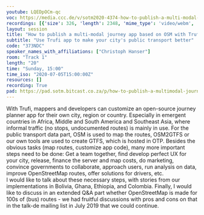 ```yaml
---
youtube: LQEDpOCm-qc
voc: https://media.ccc.de/v/sotm2020-4374-how-to-publish-a-multi-modal-journey-app-based-on-osm-with-trufi-app
recordings: [{'size': 326, 'length': 2348, 'mime_type': 'video/webm', 'language': 'eng', 'filename': 'sotm2020-4374-eng-How_to_publish_a_multi-modal_journey_app_based_on_OSM_with_Trufi_App_webm-hd.webm', 'state': 'new', 'folder': 'webm-hd', 'high_quality': True, 'width': 1920, 'height': 1080, 'updated_at': '2020-07-18T01:19:33.116+02:00', 'recording_url': 'https://cdn.media.ccc.de/events/sotm/2020/webm-hd/sotm2020-4374-eng-How_to_publish_a_multi-modal_journey_app_based_on_OSM_with_Trufi_App_webm-hd.webm', 'url': 'https://media.ccc.de/public/recordings/47573', 'event_url': 'https://media.ccc.de/public/events/6b4aeeee-e215-5f17-9041-806452586555', 'conference_url': 'https://media.ccc.de/public/conferences/sotm2020'}, {'size': 90, 'length': 2348, 'mime_type': 'video/mp4', 'language': 'eng', 'filename': 'sotm2020-4374-eng-How_to_publish_a_multi-modal_journey_app_based_on_OSM_with_Trufi_App_sd.mp4', 'state': 'new', 'folder': 'h264-sd', 'high_quality': False, 'width': 720, 'height': 576, 'updated_at': '2020-07-18T01:04:14.878+02:00', 'recording_url': 'https://cdn.media.ccc.de/events/sotm/2020/h264-sd/sotm2020-4374-eng-How_to_publish_a_multi-modal_journey_app_based_on_OSM_with_Trufi_App_sd.mp4', 'url': 'https://media.ccc.de/public/recordings/47567', 'event_url': 'https://media.ccc.de/public/events/6b4aeeee-e215-5f17-9041-806452586555', 'conference_url': 'https://media.ccc.de/public/conferences/sotm2020'}, {'size': 35, 'length': 2348, 'mime_type': 'audio/mpeg', 'language': 'eng', 'filename': 'sotm2020-4374-eng-How_to_publish_a_multi-modal_journey_app_based_on_OSM_with_Trufi_App_mp3.mp3', 'state': 'new', 'folder': 'mp3', 'high_quality': False, 'width': 0, 'height': 0, 'updated_at': '2020-07-18T00:59:38.514+02:00', 'recording_url': 'https://cdn.media.ccc.de/events/sotm/2020/mp3/sotm2020-4374-eng-How_to_publish_a_multi-modal_journey_app_based_on_OSM_with_Trufi_App_mp3.mp3', 'url': 'https://media.ccc.de/public/recordings/47563', 'event_url': 'https://media.ccc.de/public/events/6b4aeeee-e215-5f17-9041-806452586555', 'conference_url': 'https://media.ccc.de/public/conferences/sotm2020'}, {'size': 117, 'length': 2348, 'mime_type': 'video/webm', 'language': 'eng', 'filename': 'sotm2020-4374-eng-How_to_publish_a_multi-modal_journey_app_based_on_OSM_with_Trufi_App_webm-sd.webm', 'state': 'new', 'folder': 'webm-sd', 'high_quality': False, 'width': 720, 'height': 576, 'updated_at': '2020-07-18T00:58:14.847+02:00', 'recording_url': 'https://cdn.media.ccc.de/events/sotm/2020/webm-sd/sotm2020-4374-eng-How_to_publish_a_multi-modal_journey_app_based_on_OSM_with_Trufi_App_webm-sd.webm', 'url': 'https://media.ccc.de/public/recordings/47562', 'event_url': 'https://media.ccc.de/public/events/6b4aeeee-e215-5f17-9041-806452586555', 'conference_url': 'https://media.ccc.de/public/conferences/sotm2020'}, {'size': 271, 'length': 2348, 'mime_type': 'video/mp4', 'language': 'eng', 'filename': 'sotm2020-4374-eng-How_to_publish_a_multi-modal_journey_app_based_on_OSM_with_Trufi_App_hd.mp4', 'state': 'new', 'folder': 'h264-hd', 'high_quality': True, 'width': 1920, 'height': 1080, 'updated_at': '2020-07-17T23:40:19.671+02:00', 'recording_url': 'https://cdn.media.ccc.de/events/sotm/2020/h264-hd/sotm2020-4374-eng-How_to_publish_a_multi-modal_journey_app_based_on_OSM_with_Trufi_App_hd.mp4', 'url': 'https://media.ccc.de/public/recordings/47524', 'event_url': 'https://media.ccc.de/public/events/6b4aeeee-e215-5f17-9041-806452586555', 'conference_url': 'https://media.ccc.de/public/conferences/sotm2020'}]
layout: session
title: "How to publish a multi-modal journey app based on OSM with Trufi App"
subtitle: "Use Trufi app to make your city's public transport better"
code: "373NDC"
speaker_names_with_affiliations: ["Christoph Hanser"]
room: "Track 1"
length: "20"
time: "Sunday, 15:00"
time_iso: "2020-07-05T15:00:00Z"
resources: []
recording: True
pad: https://pad.sotm.bitcast.co.za/p/how-to-publish-a-multimodal-journey-app-based-on-o
---
```

With Trufi, mappers and developers can customize an open-source journey planner app for their own city, region or country. Especially in emergent countries in Africa, Middle and South America and Southeast Asia, where informal traffic (no stops, undocumented routes) is mainly in use. 
For the public transport data part, OSM is used to map the routes, OSM2GTFS or our own tools are used to create GTFS, which is hosted in OTP. Besides the obvious tasks (map routes, customize app code), many more important steps need to be done: Get a team together, find develop perfect UX for your city, release, finance the server and map costs, do marketing, convince governments to collaborate, approach users, run analysis on data, improve OpenStreetMap routes, offer solutions for drivers, etc.  
I would like to talk about these necessary steps, with stories from our implementations in Bolivia, Ghana, Ethiopia, and Colombia. 
Finally, I would like to discuss in an extended Q&amp;A part whether OpenStreetMap is made for 100s of (bus) routes - we had fruitful discussions with pros and cons on that in the talk-de mailing list in July 2019 that we could continue.
